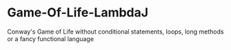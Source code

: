Game-Of-Life-LambdaJ
====================

Conway's Game of Life without conditional statements, loops, long methods or a fancy functional language